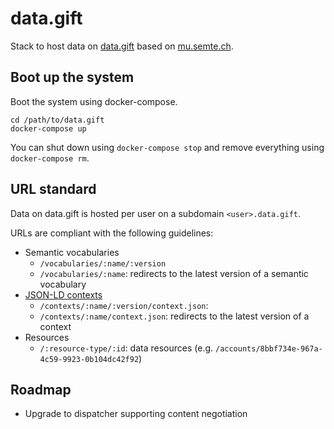 # data.gift

Stack to host data on [data.gift](data.gift) based on [mu.semte.ch](mu.semte.ch).

## Boot up the system

Boot the system using docker-compose.

    cd /path/to/data.gift
    docker-compose up

You can shut down using `docker-compose stop` and remove everything using `docker-compose rm`.

## URL standard

Data on data.gift is hosted per user on a subdomain `<user>.data.gift`.

URLs are compliant with the following guidelines:
* Semantic vocabularies
  * `/vocabularies/:name/:version`
  * `/vocabularies/:name`: redirects to the latest version of a semantic vocabulary
* [JSON-LD contexts](https://json-ld.org/)
  * `/contexts/:name/:version/context.json`:
  * `/contexts/:name/context.json`: redirects to the latest version of a context
* Resources
  * `/:resource-type/:id`: data resources (e.g. `/accounts/8bbf734e-967a-4c59-9923-0b104dc42f92`)

## Roadmap
* Upgrade to dispatcher supporting content negotiation
